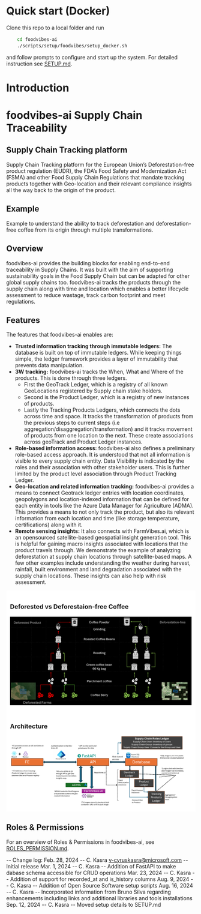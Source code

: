 # Quick start (Docker)

Clone this repo to a local folder and run
```bash
    cd foodvibes-ai
    ./scripts/setup/foodvibes/setup_docker.sh
```
and follow prompts to configure and start up the system. For detailed instruction see [SETUP.md](SETUP.md).

# Introduction

# foodvibes-ai Supply Chain Traceability

## Supply Chain Tracking platform

Supply Chain Tracking platform for the European Union’s Deforestation-free product regulation (EUDR), the FDA’s Food Safety and Modernization Act (FSMA) and other Food Supply Chain Regulations that mandate tracking products together with Geo-location and their relevant compliance insights all the way back to the origin of the product.

## Example

Example to understand the ability to track deforestation and deforestation-free coffee from its origin through multiple transformations.

## Overview

foodvibes-ai provides the building blocks for enabling end-to-end traceability in Supply Chains. It was built with the aim of supporting sustainability goals in the Food Supply Chain but can be adapted for other global supply chains too. foodvibes-ai tracks the products through the supply chain along with time and location which enables a better lifecycle assessment to reduce wastage, track carbon footprint and meet regulations.

## Features

The features that foodvibes-ai enables are:

- **Trusted information tracking through immutable ledgers:** The database is built on top of immutable ledgers. While keeping things simple, the ledger framework provides a layer of immutability that prevents data manipulation.
- **3W tracking:** foodvibes-ai tracks the When, What and Where of the products. This is done through three ledgers.
  - First the GeoTrack Ledger, which is a registry of all known GeoLocations registered by Supply chain stake holders.
  - Second is the Product Ledger, which is a registry of new instances of products.
  - Lastly the Tracking Products Ledgers, which connects the dots across time and space. It tracks the transformation of products from the previous steps to current steps (i.e aggregation/disaggregation/transformation) and it tracks movement of products from one location to the next. These create associations across geoTrack and Product Ledger instances.
- **Role-based information access:** foodvibes-ai also defines a preliminary role-based access approach. It is understood that not all information is visible to every supply chain entity. Data Visibility is indicated by the roles and their association with other stakeholder users. This is further limited by the product level association through Product Tracking Ledger.
- **Geo-location and related information tracking:** foodvibes-ai provides a means to connect Geotrack ledger entries with location coordinates, geopolygons and location-indexed information that can be defined for each entity in tools like the Azure Data Manager for Agriculture (ADMA). This provides a means to not only track the product, but also its relevant information from each location and time (like storage temperature, certifications) along with it.
- **Remote sensing insights:** It also connects with FarmVibes.ai, which is an opensourced satellite-based geospatial insight generation tool. This is helpful for gaining macro insights associated with locations that the product travels through. We demonstrate the example of analyzing deforestation at supply chain locations through satellite-based maps. A few other examples include understanding the weather during harvest, rainfall, built environment and land degradation associated with the supply chain locations. These insights can also help with risk assessment.

<div style="background-color: white; padding: 10px;">
  <h3>Deforested vs Deforestaion-free Coffee</h3>
  <img src="./ui/src/assets/CoffeeExample.png" alt="Deforested vs Deforestaion-free Coffee" />
</div>
<div style="background-color: white; padding: 10px;">
  <h3>Architecture</h3>
  <img src="./ui/src/assets/Architecture.png" alt="Architecture" />
</div>


## Roles & Permissions

For an overview of Roles & Permissions in foodvibes-ai, see [ROLES_PERMISSION.md](ROLES_PERMISSIONS.md).

--
Change log:
Feb. 28, 2024 -- C. Kasra v-cyruskasra@microsoft.com -- Initial release
Mar. 1, 2024 -- C. Kasra -- Addition of FastAPI to make dabase schema accessible for CRUD operations
Mar. 23, 2024 -- C. Kasra -- Addition of support for recorded_at and is_history columns
Aug. 9, 2024 -- C. Kasra -- Addition of Open Source Software setup scripts
Aug. 16, 2024 -- C. Kasra -- Incorporated information from Bruno Silva regarding enhancements including links and additional libraries and tools installations
Sep. 12, 2024 -- C. Kasra -- Moved setup details to SETUP.md